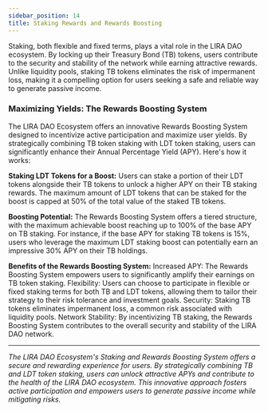 ```yaml
---
sidebar_position: 14
title: Staking Rewards and Rewards Boosting
---
```


Staking, both flexible and fixed terms, plays a vital role in the LIRA DAO ecosystem. By locking up their Treasury Bond (TB) tokens, users contribute to the security and stability of the network while earning attractive rewards. Unlike liquidity pools, staking TB tokens eliminates the risk of impermanent loss, making it a compelling option for users seeking a safe and reliable way to generate passive income.


### Maximizing Yields: The Rewards Boosting System
The LIRA DAO Ecosystem offers an innovative Rewards Boosting System designed to incentivize active participation and maximize user yields. By strategically combining TB token staking with LDT token staking, users can significantly enhance their Annual Percentage Yield (APY). Here's how it works:

**Staking LDT Tokens for a Boost:** Users can stake a portion of their LDT tokens alongside their TB tokens to unlock a higher APY on their TB staking rewards. The maximum amount of LDT tokens that can be staked for the boost is capped at 50% of the total value of the staked TB tokens.

**Boosting Potential:** The Rewards Boosting System offers a tiered structure, with the maximum achievable boost reaching up to 100% of the base APY on TB staking. For instance, if the base APY for staking TB tokens is 15%, users who leverage the maximum LDT staking boost can potentially earn an impressive 30% APY on their TB holdings.

**Benefits of the Rewards Boosting System:**
Increased APY: The Rewards Boosting System empowers users to significantly amplify their earnings on TB token staking.
Flexibility: Users can choose to participate in flexible or fixed staking terms for both TB and LDT tokens, allowing them to tailor their strategy to their risk tolerance and investment goals.
Security: Staking TB tokens eliminates impermanent loss, a common risk associated with liquidity pools.
Network Stability: By incentivizing TB staking, the Rewards Boosting System contributes to the overall security and stability of the LIRA DAO network.

---

*The LIRA DAO Ecosystem's Staking and Rewards Boosting System offers a secure and rewarding experience for users. By strategically combining TB and LDT token staking, users can unlock attractive APYs and contribute to the health of the LIRA DAO ecosystem. This innovative approach fosters active participation and empowers users to generate passive income while mitigating risks.*

